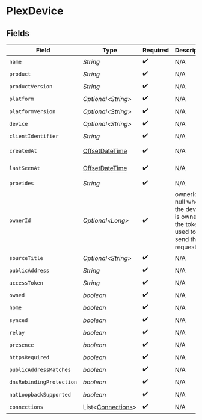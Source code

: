 # PlexDevice


## Fields

| Field                                                                                     | Type                                                                                      | Required                                                                                  | Description                                                                               | Example                                                                                   |
| ----------------------------------------------------------------------------------------- | ----------------------------------------------------------------------------------------- | ----------------------------------------------------------------------------------------- | ----------------------------------------------------------------------------------------- | ----------------------------------------------------------------------------------------- |
| `name`                                                                                    | *String*                                                                                  | :heavy_check_mark:                                                                        | N/A                                                                                       |                                                                                           |
| `product`                                                                                 | *String*                                                                                  | :heavy_check_mark:                                                                        | N/A                                                                                       |                                                                                           |
| `productVersion`                                                                          | *String*                                                                                  | :heavy_check_mark:                                                                        | N/A                                                                                       |                                                                                           |
| `platform`                                                                                | *Optional\<String>*                                                                       | :heavy_check_mark:                                                                        | N/A                                                                                       |                                                                                           |
| `platformVersion`                                                                         | *Optional\<String>*                                                                       | :heavy_check_mark:                                                                        | N/A                                                                                       |                                                                                           |
| `device`                                                                                  | *Optional\<String>*                                                                       | :heavy_check_mark:                                                                        | N/A                                                                                       |                                                                                           |
| `clientIdentifier`                                                                        | *String*                                                                                  | :heavy_check_mark:                                                                        | N/A                                                                                       |                                                                                           |
| `createdAt`                                                                               | [OffsetDateTime](https://docs.oracle.com/javase/8/docs/api/java/time/OffsetDateTime.html) | :heavy_check_mark:                                                                        | N/A                                                                                       | 2019-06-24T11:38:02Z                                                                      |
| `lastSeenAt`                                                                              | [OffsetDateTime](https://docs.oracle.com/javase/8/docs/api/java/time/OffsetDateTime.html) | :heavy_check_mark:                                                                        | N/A                                                                                       | 2019-06-24T11:38:02Z                                                                      |
| `provides`                                                                                | *String*                                                                                  | :heavy_check_mark:                                                                        | N/A                                                                                       |                                                                                           |
| `ownerId`                                                                                 | *Optional\<Long>*                                                                         | :heavy_check_mark:                                                                        | ownerId is null when the device is owned by the token used to send the request            |                                                                                           |
| `sourceTitle`                                                                             | *Optional\<String>*                                                                       | :heavy_check_mark:                                                                        | N/A                                                                                       |                                                                                           |
| `publicAddress`                                                                           | *String*                                                                                  | :heavy_check_mark:                                                                        | N/A                                                                                       |                                                                                           |
| `accessToken`                                                                             | *String*                                                                                  | :heavy_check_mark:                                                                        | N/A                                                                                       |                                                                                           |
| `owned`                                                                                   | *boolean*                                                                                 | :heavy_check_mark:                                                                        | N/A                                                                                       |                                                                                           |
| `home`                                                                                    | *boolean*                                                                                 | :heavy_check_mark:                                                                        | N/A                                                                                       |                                                                                           |
| `synced`                                                                                  | *boolean*                                                                                 | :heavy_check_mark:                                                                        | N/A                                                                                       |                                                                                           |
| `relay`                                                                                   | *boolean*                                                                                 | :heavy_check_mark:                                                                        | N/A                                                                                       |                                                                                           |
| `presence`                                                                                | *boolean*                                                                                 | :heavy_check_mark:                                                                        | N/A                                                                                       |                                                                                           |
| `httpsRequired`                                                                           | *boolean*                                                                                 | :heavy_check_mark:                                                                        | N/A                                                                                       |                                                                                           |
| `publicAddressMatches`                                                                    | *boolean*                                                                                 | :heavy_check_mark:                                                                        | N/A                                                                                       |                                                                                           |
| `dnsRebindingProtection`                                                                  | *boolean*                                                                                 | :heavy_check_mark:                                                                        | N/A                                                                                       |                                                                                           |
| `natLoopbackSupported`                                                                    | *boolean*                                                                                 | :heavy_check_mark:                                                                        | N/A                                                                                       |                                                                                           |
| `connections`                                                                             | List\<[Connections](../../models/operations/Connections.md)>                              | :heavy_check_mark:                                                                        | N/A                                                                                       |                                                                                           |